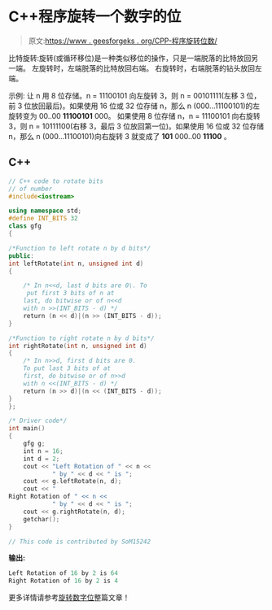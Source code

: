 # C++程序旋转一个数字的位

> 原文:[https://www . geesforgeks . org/CPP-程序旋转位数/](https://www.geeksforgeeks.org/cpp-program-to-rotate-bits-of-a-number/)

比特旋转:旋转(或循环移位)是一种类似移位的操作，只是一端脱落的比特放回另一端。
左旋转时，左端脱落的比特放回右端。
右旋转时，右端脱落的钻头放回左端。

示例:
让 n 用 8 位存储。n = 11100101 向左旋转 3，则 n = 00101111(左移 3 位，前 3 位放回最后)。如果使用 16 位或 32 位存储 n，那么 n (000…11100101)的左旋转变为 00..00 **11100101** 000。
如果使用 8 位存储 n，n = 11100101 向右旋转 3，则 n = 10111100(右移 3，最后 3 位放回第一位)。如果使用 16 位或 32 位存储 n，那么 n (000…11100101)向右旋转 3 就变成了 **101** 000..00 **11100** 。

## C++

```cpp
// C++ code to rotate bits 
// of number
#include<iostream>

using namespace std;
#define INT_BITS 32
class gfg
{

/*Function to left rotate n by d bits*/
public:
int leftRotate(int n, unsigned int d)
{

    /* In n<<d, last d bits are 0\. To
     put first 3 bits of n at 
    last, do bitwise or of n<<d 
    with n >>(INT_BITS - d) */
    return (n << d)|(n >> (INT_BITS - d));
}

/*Function to right rotate n by d bits*/
int rightRotate(int n, unsigned int d)
{
    /* In n>>d, first d bits are 0. 
    To put last 3 bits of at 
    first, do bitwise or of n>>d
    with n <<(INT_BITS - d) */
    return (n >> d)|(n << (INT_BITS - d));
}
};

/* Driver code*/
int main()
{
    gfg g;
    int n = 16;
    int d = 2;
    cout << "Left Rotation of " << n << 
            " by " << d << " is ";
    cout << g.leftRotate(n, d);
    cout << "
Right Rotation of " << n <<
            " by " << d << " is ";
    cout << g.rightRotate(n, d);
    getchar();
} 

// This code is contributed by SoM15242
```

**输出:**

```cpp
Left Rotation of 16 by 2 is 64
Right Rotation of 16 by 2 is 4
```

更多详情请参考[旋转数字位](https://www.geeksforgeeks.org/rotate-bits-of-an-integer/)整篇文章！